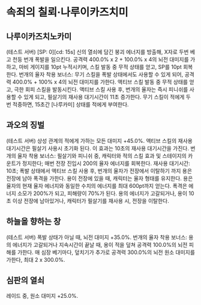 # 속죄의 칠뢰·나루이카즈치미

## 나루이카즈치노카미

(테스트 서버) [SP: 0][cd: 15s] 신의 열쇠에 담긴 붕괴 에너지를 방출해, X자로 두번 베고 천둥 번개 폭발을 일으킨다. 공격력 400.0% x 2 + 100.0% x 4의 뇌전 대미지를 가하고, 마비 게이지를 10pt 누적시키며, 스킬 발동 중 무적 상태를 얻고, SP를 10pt 회복한다.
번개의 율자 착용 보너스: 무기 스킬을 폭발 상태에서도 사용할 수 있게 되어, 공격력 400.0% + 100% x 4의 뇌전 대미지를 가한다. 액티브 스킬 발동 중 무적 상태를 얻고, 극한 회피 스킬을 발동시킨다. 액티브 스킬 사용 후, 번개의 율자는 즉시 피니쉬를 사용할 수 있게 되고, 필살기의 재사용 대기시간이 11초 증가한다. 무기 스킬이 적에게 두번 적중하면, 15초간 [나루카미] 상태를 적에게 부여한다.

## 과오의 징벌

(테스트 서버) 상성 관계의 적에게 가하는 모든 대미지 +45.0%. 액티브 스킬의 재사용 대기시간은 필살기 사용시 초기화 된다. 이 효과는 10초의 재사용 대기시간을 가진다.
번개의 율자 착용 보너스: 필살기와 피니쉬 중, 캐릭터와 적의 스킬 효과 및 스테이지의 카운트가 정지한다; 매번 전장 진입시 200의 율자 에너지를 회복한다. 재사용 대기시간: 10초;
폭발 상태에서 액티브 스킬 사용 후, 번개의 율자가 전장에서 이탈하기 까지 용은 전장에 남아 폭격을 가한다. 용이 전장에 있을 때, 캐릭터는 율자 형태를 유지한다. 용은 율자의 현재 율자 에너지와 동일한 수치의 에너지를 최대 600pt까지 얻는다. 폭격은 에너지 소모가 200%가 되고, 피해량이 70%가 된다. 용의 에너지가 고갈되거나, 용이 10초 이상 전장에 남아있거나, 캐릭터가 필살기를 재사용 시, 전장을 이탈한다.

## 하늘을 향하는 창

(테스트 서버) 폭발 상태가 아닐 때, 뇌전 대미지 +35.0%.
번개의 율자 착용 보너스: 용의 에너지가 고갈되거나 지속시간이 끝날 때, 용이 적을 덮쳐 공격력 100.0%의 뇌전 피해를 가한다. 매 심장 베기마다, 덮치기가 추가로 공격력 300.0%의 뇌전 원소 대미지를 가한다, 최대 2 x 300.0%.

## 심판의 열쇠

레이드 중, 원소 대미지 +25.0%.
